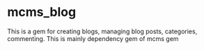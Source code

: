 mcms_blog
=========

This is a gem for creating blogs, managing blog posts, categories, commenting. This is mainly dependency gem of mcms gem